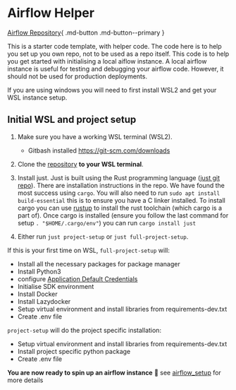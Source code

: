 # Airflow Helper

[Airflow Repository](https://github.com/harryalexanderdunn/airflow-helper/blob/main/docs/automation/data_dictionary.md){ .md-button .md-button--primary }

This is a starter code template, with helper code. The code here is to help you set up you own repo, not to be used as a repo itself. This code is to help you get started with initialising a local aiflow instance. A local airflow instance is useful for testing and debugging your airflow code. However, it should not be used for production deployments.

If you are using windows you will need to first install WSL2 and get your WSL instance setup.

## Initial WSL and project setup

1. Make sure you have a working WSL terminal (WSL2).

    * Gitbash installed https://git-scm.com/downloads

2. Clone the [repository](https://github.com/harryalexanderdunn/airflow-helper.git) **to your WSL terminal**.

3. Install just. Just is built using the Rust programming language ([just git repo](https://github.com/casey/just)).
There are installation instructions in the repo. We have found the most success using `cargo`.
You will also need to run `sudo apt install build-essential` this is to ensure you have a C linker installed.
To install cargo you can use [rustup](https://rustup.rs/) to install the rust toolchain (which cargo is a part of).
Once cargo is installed (ensure you follow the last command for setup `. "$HOME/.cargo/env"`) you can run `cargo install just`

4. Either run `just project-setup` or `just full-project-setup`. 

If this is your first time on WSL, `full-project-setup` will: 

* Install all the necessary packages for package manager
* Install Python3
* configure [Application Default Credentials](https://google-auth.readthedocs.io/en/latest/reference/google.auth.html#google.auth.default)
* Initialise SDK environment
* Install Docker
* Install Lazydocker
* Setup virtual environment and install libraries from requirements-dev.txt
* Create .env file

`project-setup` will do the project specific installation:

* Setup virtual environment and install libraries from requirements-dev.txt
* Install project specific python package
* Create .env file

**You are now ready to spin up an airflow instance** 🚀 see [airflow_setup](airflow_setup.md) for more details